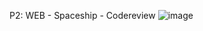 P2: WEB - Spaceship - Codereview
![image](https://user-images.githubusercontent.com/69724530/212468616-32dd5e2a-be42-4d54-a979-38a8e65b4308.png)
